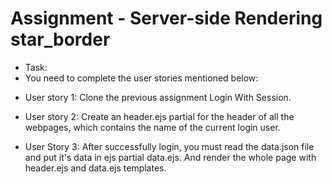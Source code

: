 # Assignment - Server-side Rendering star_border

- Task:
- You need to complete the user stories mentioned below:

* User story 1: Clone the previous assignment Login With Session.

+ User story 2: Create an header.ejs partial for the header of all the webpages, which contains the name of the current login user.

* User Story 3: After successfully login, you must read the data.json file and put it's data in ejs partial data.ejs. And render the whole page with header.ejs and data.ejs templates.